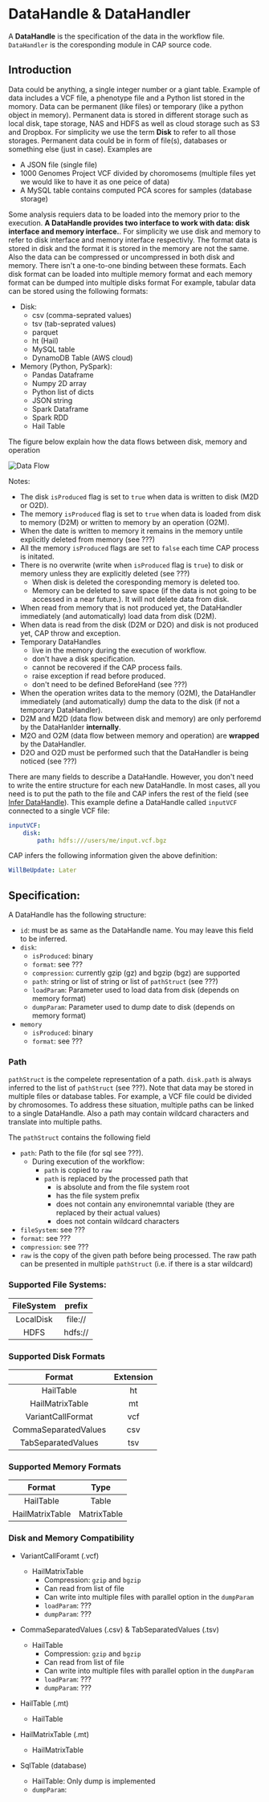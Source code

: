 # DataHandle & DataHandler

A **DataHandle** is the specification of the data in the workflow file.
`DataHandler` is the coresponding module in CAP source code. 

## Introduction

Data could be anything, a single integer number or a giant table.
Example of data includes a VCF file, a phenotype file and a Python list stored in the momory.
Data can be permanent (like files) or temporary (like a python object in memory).
Permanent data is stored in different storage such as local disk, tape storage, NAS and HDFS as well as cloud storage such as S3 and Dropbox.
For simplicity we use the term **Disk** to refer to all those storages.
Permanent data could be in form of file(s), databases or something else (just in case).
Examples are
- A JSON file (single file)
- 1000 Genomes Project VCF divided by choromosems (multiple files yet we would like to have it as one peice of data)
- A MySQL table contains computed PCA scores for samples (database storage)

Some analysis requiers data to be loaded into the memory prior to the execution.
**A DataHandle provides two interface to work with data: disk interface and memory interface.**.
For simplicity we use disk and memory to refer to disk interface and memory interface respectivly.
The format data is stored in disk and the format it is stored in the memory are not the same.
Also the data can be compressed or uncompressed in both disk and memory.
There isn't a one-to-one binding between these formats.
Each disk format can be loaded into multiple memory format and each memory format can be dumped into multiple disks format
For example, tabular data can be stored using the following formats:
- Disk:
    - csv (comma-seprated values)
    - tsv (tab-seprated values)
    - parquet
    - ht (Hail)
    - MySQL table
    - DynamoDB Table (AWS cloud)
- Memory (Python, PySpark):
    - Pandas Dataframe
    - Numpy 2D array
    - Python list of dicts
    - JSON string
    - Spark Dataframe
    - Spark RDD
    - Hail Table

The figure below explain how the data flows between disk, memory and operation

![Data Flow](../Figures/DataFlow.png)

Notes:
- The disk `isProduced` flag is set to `true` when data is written to disk (M2D or O2D).
- The memory `isProduced` flag is set to `true` when data is loaded from disk to memory (D2M) or written to memory by an operation (O2M).
- When the date is written to memory it remains in the memory untile explicitly deleted from memory (see ???)
- All the memory `isProduced` flags are set to `false` each time CAP process is initated.
- There is no overwrite (write when `isProduced` flag is `true`) to disk or memory unless they are explicitly deleted (see ???)
    - When disk is deleted the coresponding memory is deleted too.
    - Memory can be deleted to save space (if the data is not going to be accessed in a near future.). It will not delete data from disk.
- When read from memory that is not produced yet, the DataHandler immediately (and automatically) load data from disk (D2M).
- When data is read from the disk (D2M or D2O) and disk is not produced yet, CAP throw and exception.
- Temporary DataHandles
    - live in the memory during the execution of workflow.
    - don't have a disk specification.
    - cannot be recovered if the CAP process fails.
    - raise exception if read before produced.
    - don't need to be defined BeforeHand (see ???)
- When the operation writes data to the memory (O2M), the DataHandler immediately (and automatically) dump the data to the disk (if not a temporary DataHandler).
- D2M and M2D (data flow between disk and memory) are only perforemd by the DataHanlder **internally**.
- M2O and O2M (data flow between memory and operation) are **wrapped** by the DataHandler.
- D2O and O2D must be performed such that the DataHandler is being noticed (see ???)


There are many fields to describe a DataHandle.
However, you don't need to write the entire structure for each new DataHandle.
In most cases, all you need is to put the path to the file and CAP infers the rest of the field (see [Infer DataHandle](InferDataHandle.md)).
This example define a DataHandle called `inputVCF` connected to a single VCF file:
```yaml
inputVCF:
    disk:
        path: hdfs:///users/me/input.vcf.bgz
```

CAP infers the following information given the above definition:
```yaml
WillBeUpdate: Later
```

## Specification:
A DataHandle has the following structure:
- `id`: must be as same as the DataHandle name. You may leave this field to be inferred.
- `disk`:
    - `isProduced`: binary
    - `format`: see ???
    - `compression`: currently gzip (gz) and bgzip (bgz) are supported
    - `path`: string or list of string or list of `pathStruct` (see ???)
    - `loadParam`: Parameter used to load data from disk (depends on memory format)
    - `dumpParam`: Parameter used to dump date to disk (depends on memory format)
- `memory`
    - `isProduced`: binary
    - `format`: see ???

### Path
`pathStruct` is the compelete representation of a path.
`disk.path` is always inferred to the list of `pathStruct` (see ???).
Note that data may be stored in multiple files or database tables.
For example, a VCF file could be divided by chromosomes.
To address these situation, multiple paths can be linked to a single DataHandle.
Also a path may contain wildcard characters and translate into multiple paths.

The `pathStruct` contains the following field
- `path`: Path to the file (for sql see ???).
    - During execution of the workflow:
        - `path` is copied to `raw`
        - `path` is replaced by the processed path that
            - is absolute and from the file system root
            - has the file system prefix
            - does not contain any environemntal variable (they are replaced by their actual values)
            - does not contain wildcard characters
- `fileSystem`: see ???
- `format`: see ???
- `compression`: see ???
- `raw` is the copy of the given path before being processed. The raw path can be presented in multiple `pathStruct` (i.e. if there is a star wildcard)


### Supported File Systems:

| FileSystem |  prefix |
|:----------:|:-------:|
|  LocalDisk | file:// |
|    HDFS    | hdfs:// |

### Supported Disk Formats

|        Format        | Extension  |
|:--------------------:|:----------:|
|       HailTable      |     ht     |
|    HailMatrixTable   |     mt     |
|   VariantCallFormat  |     vcf    |
| CommaSeparatedValues |     csv    |
|  TabSeparatedValues  |     tsv    |

### Supported Memory Formats

|      Format      |      Type       |
|:----------------:|:---------------:|
|     HailTable    |      Table      |
|  HailMatrixTable |   MatrixTable   |

### Disk and Memory Compatibility

- VariantCallForamt (.vcf)
    - HailMatrixTable
        - Compression: `gzip` and `bgzip`
        - Can read from list of file
        - Can write into multiple files with parallel option in the `dumpParam`
        - `loadParam`: ???
        - `dumpParam`: ???

- CommaSeparatedValues (.csv) & TabSeparatedValues (.tsv)
    - HailTable
        - Compression: `gzip` and `bgzip`
        - Can read from list of file
        - Can write into multiple files with parallel option in the `dumpParam`
        - `loadParam`: ???
        - `dumpParam`: ???

- HailTable (.mt)
    - HailTable 

- HailMatrixTable (.mt)
    - HailMatrixTable

- SqlTable (database)
    - HailTable: Only dump is implemented
    - `dumpParam`:

